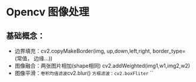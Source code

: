 # Opencv 图像处理

## 基础概念：
* 边界填充：cv2.copyMakeBorder(img, up,down,left,right, border_type=(常值， 边缘...))
* 图像融合：两张图片相加(shape相同) cv2.addWeighted(img1,w1,img2,w2)
* 图像平滑：`卷积均值滤波`cv2.blur() `方框滤波：cv2.boxFliter` ``
